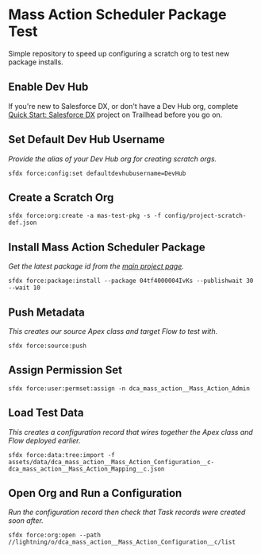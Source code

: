 # Mass Action Scheduler Package Test

Simple repository to speed up configuring a scratch org to test new package installs.

## Enable Dev Hub

If you're new to Salesforce DX, or don't have a Dev Hub org,
complete [Quick Start: Salesforce DX](https://trailhead.salesforce.com/en/content/learn/projects/quick-start-salesforce-dx) project on Trailhead before you go on.

## Set Default Dev Hub Username
_Provide the alias of your Dev Hub org for creating scratch orgs._

```
sfdx force:config:set defaultdevhubusername=DevHub
```

## Create a Scratch Org

```
sfdx force:org:create -a mas-test-pkg -s -f config/project-scratch-def.json
```

## Install Mass Action Scheduler Package
_Get the latest package id from the [main project page](https://github.com/douglascayers-org/sfdx-mass-action-scheduler#packaged-release-history)._

```
sfdx force:package:install --package 04tf4000004IvKs --publishwait 30 --wait 10
```

## Push Metadata
_This creates our source Apex class and target Flow to test with._

```
sfdx force:source:push
```

## Assign Permission Set

```
sfdx force:user:permset:assign -n dca_mass_action__Mass_Action_Admin
```

## Load Test Data
_This creates a configuration record that wires together the Apex class and Flow deployed earlier._

```
sfdx force:data:tree:import -f assets/data/dca_mass_action__Mass_Action_Configuration__c-dca_mass_action__Mass_Action_Mapping__c.json
```

## Open Org and Run a Configuration
_Run the configuration record then check that Task records were created soon after._

```
sfdx force:org:open --path //lightning/o/dca_mass_action__Mass_Action_Configuration__c/list
```